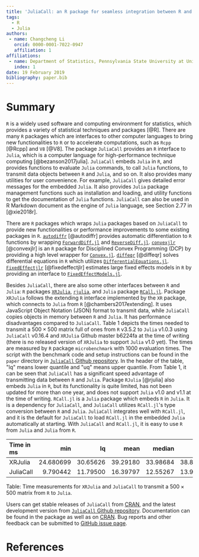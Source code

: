 ```yaml
---
title: 'JuliaCall: an R package for seamless integration between R and Julia'
tags:
  - R
  - Julia
authors:
 - name: Changcheng Li
   orcid: 0000-0001-7022-0947
   affiliation: 1
affiliations:
 - name: Department of Statistics, Pennsylvania State University at University Park
   index: 1
date: 19 February 2019
bibliography: paper.bib
---
```


# Summary

`R` is a widely used software and computing environment for statistics,
which provides a variety of statistical techniques and packages [@R].
There are many `R` packages which are interfaces to other computer languages
to bring new functionalities to `R` or to accelerate computations,
such as  `Rcpp` [@Rcpp] and `V8` [@V8].
The package `JuliaCall` provides an `R` interface to `Julia`,
which is a computer language for high-performance technique computing [@bezanson2017julia].
`JuliaCall` embeds `Julia` in `R`,
and provides functions to evaluate `Julia` commands, to call `Julia` functions,
to transmit data objects between `R` and `Julia`, and so on.
It also provides many utilities for user convenience.
For example, `JuliaCall` gives detailed error messages for the embedded `Julia`.
It also provides `Julia` package management functions such as installation and loading,
and utility functions to get the documentation of `Julia` functions.
`JuliaCall` can also be used in R Markdown document as the engine of `Julia` language, see Section 2.77 in [@xie2018r].

There are `R` packages which wraps `Julia` packages based on `JuliaCall` to provide new functionalities
or performance improvements to some existing packages in `R`.
[`autodiffr`](https://github.com/Non-Contradiction/autodiffr) [@autodiffr] provides automatic differentiation to `R` functions by wrapping
[`ForwardDiff.jl`](https://github.com/JuliaDiff/ForwardDiff.jl) and
[`ReverseDiff.jl`](https://github.com/JuliaDiff/ReverseDiff.jl).
[`convexjlr`](https://github.com/Non-Contradiction/convexjlr) [@convexjlr] is an `R` package for Disciplined Convex Programming (DCP) by providing a high level wrapper for [`Convex.jl`](https://github.com/JuliaOpt/Convex.jl).
[`diffeqr`](https://github.com/JuliaDiffEq/diffeqr) [@diffeqr] solves differential equations in `R` which utilizes [`DifferentialEquations.jl`](http://docs.juliadiffeq.org/latest/).
[`FixedEffectjlr`](https://github.com/eloualiche/FixedEffectjlr) [@fixedeffectjlr] estimates large fixed effects models in `R` by providing an interface to [`FixedEffectModels.jl`](https://github.com/matthieugomez/FixedEffectModels.jl).

Besides `JuliaCall`, there are also some other interfaces between `R` and `Julia`:
`R` packages [`XRJulia`](https://github.com/johnmchambers/XRJulia),
[`rjulia`](https://github.com/armgong/rjulia),
and `Julia` package [`RCall.jl`](https://github.com/JuliaInterop/RCall.jl).
Package `XRJulia` follows the extending `R` interface implemented by the `XR` package, which connects to `Julia` from `R` [@chambers2017extending].
It uses JavaScript Object Notation (JSON) format to transmit data, while `JuliaCall` copies objects in memory between `R` and `Julia`.
It has performance disadvantages compared to `JuliaCall`.
Table 1 depicts the times needed to transmit a $500\times 500$ matrix full of ones from `R` v3.5.2 to `Julia` v1.0.3 using `JuliaCall` v0.16.4 and `XRJulia` Github master b6224fa at the time of writing (there is no released version of `XRJulia` to support `Julia` v1.0 yet).
The times are measured by `R` package `microbenchmark` with 1000 evaluation times.
The script with the benchmark code and setup instructions can be found in the `paper` directory in [`JuliaCall` Github repository](https://github.com/Non-Contradiction/JuliaCall).
In the header of the table, "lq" means lower quantile and "uq" means upper quantile.
From Table 1, it can be seen that `JuliaCall` has a significant speed advantage of transmitting data between `R` and `Julia`.
Package `RJulia` [@rjulia] also embeds `Julia` in `R`, but its functionality is quite limited,
has not been updated for more than one year,
and does not support `Julia` v1.0 and v1.1 at the time of writing.
`RCall.jl` is a `Julia` package which embeds `R` in `Julia`.
It is a dependency for `JuliaCall`, and `JuliaCall` utilizes `RCall.jl`'s type conversion between `R` and `Julia`.
`JuliaCall` integrates well with `RCall.jl`, and it is the default for `JuliaCall` to load `RCall.jl` in the embedded `Julia` automatically at starting.
With `JuliaCall` and `RCall.jl`, it is easy to use `R` from `Julia` and `Julia` from `R`.

|Time in ms                |       min|       lq|     mean|   median|       uq|      max|
|:-------------------------|---------:|--------:|--------:|--------:|--------:|--------:|
|XRJulia                   | 24.680699| 30.65626| 39.29180| 33.98684| 38.83510| 454.6484|
|JuliaCall                 |  9.790442| 11.79500| 16.39797| 12.55267| 13.90892| 406.0156|

Table: Time measurements for `XRJulia` and `JuliaCall` to transmit a $500 \times 500$ matrix from `R` to `Julia`.

Users can get stable releases of `JuliaCall` from [CRAN](https://CRAN.R-project.org/package=JuliaCall), and the latest development version from [`JuliaCall` Github repository](https://github.com/Non-Contradiction/JuliaCall).
Documentation can be found in the package as well as on [CRAN](https://cran.r-project.org/web/packages/JuliaCall/JuliaCall.pdf).
Bug reports and other feedback can be submitted to [GitHub issue page](https://github.com/Non-Contradiction/JuliaCall/issues).

# References
